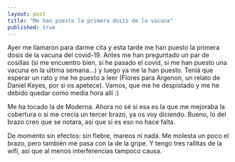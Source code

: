 ```yaml
---
layout: post
title: "Me han puesto la primera dosis de la vacuna"
published: true
---
```


Ayer me llamaron para darme cita y esta tarde me han puesto la primera dosis de la vacuna del covid-19. Antes me han preguntado un par de cosillas (si me encuentro bien, si he pasado el covid, si me han puesto una vacuna en la ultima semana...) y luego ya me la han puesto. Teníá que esperar un rato y me he puesto a leer (Flores para Argenon, un relato de Daniel Keyes, por si os apetece). Vamos, que me he despistado y me he debido quedar como media hora allí :)

Me ha tocado la de Moderna. Ahora no sé si esa es la que me mejoraba la cobertura o si me crecía un tercer brazo, ya os voy diciendo. Bueno, lo del brazo creo que se notara, así que si es eso no hace falta.

De momento sin efectos: sin fiebre, mareos ni nada. Me molesta un poco el brazo, pero también me pasa con la de la gripe. Y tengo tres rallitas de la wifi, así que al menos interferencias tampoco causa.
